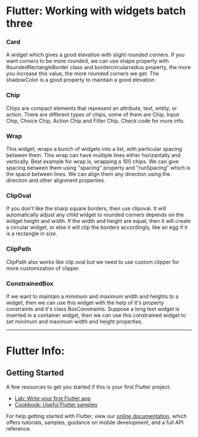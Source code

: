 # Flutter: Working with widgets batch three

### Card
A widget which gives a good elevation with slight rounded corners. If you want corners to be more rounded, we can use shape property with RoundedRectangleBorder class and bordercircularradius property, the more you increase this value, the more rounded corners we get. The shadowColor is a good property to maintain a good elevation.

### Chip
Chips are compact elements that represent an attribute, text, entity, or action. There are different types of chips, some of them are Chip, Input Chip, Choice Chip, Action Chip and Filter Chip. Check code for more info.

### Wrap
This widget, wraps a bunch of widgets into a list, with particular spacing between them. This wrap can have multiple lines either horizantally and vertically. Best example for wrap is, wrapping a 100 chips. We can give spacing between them using "spacing" property and "runSpacing" which is the space between lines. We can align them any direction using the direction and other alignment properties.

### ClipOval
If you don't like the sharp square borders, then use clipoval. It will automatically adjust any child widget to rounded corners depends on the widget height and width. If the width and height are equal, then it will create a circular widget, or else it will clip the borders accordingly, like an egg if it is a rectangle in size.

### ClipPath
ClipPath also works like clip oval but we need to use custom clipper for more customization of clipper.

### ConstrainedBox
If we want to maintain a minimum and maximum width and heights to a widget, then we can use this widget with the help of it's property constraints and it's class BoxConstraints. Suppose a long text widget is inserted in a container widget, then we can use this constrained widget to set minimum and maximum width and height properties.

---


# Flutter Info:
## Getting Started

A few resources to get you started if this is your first Flutter project:

- [Lab: Write your first Flutter app](https://flutter.dev/docs/get-started/codelab)
- [Cookbook: Useful Flutter samples](https://flutter.dev/docs/cookbook)

For help getting started with Flutter, view our
[online documentation](https://flutter.dev/docs), which offers tutorials,
samples, guidance on mobile development, and a full API reference.
